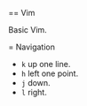 == Vim

Basic Vim.

= Navigation

 * `k` up one line.
 * `h` left one point.
 * `j` down.
 * `l` right.


